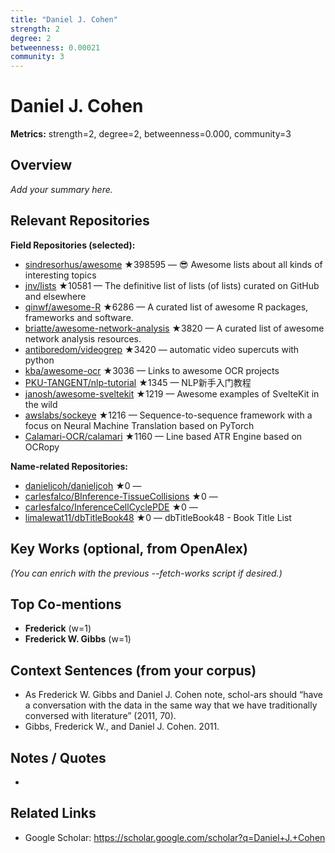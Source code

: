 ```yaml
---
title: "Daniel J. Cohen"
strength: 2
degree: 2
betweenness: 0.00021
community: 3
---
```


# Daniel J. Cohen

**Metrics:** strength=2, degree=2, betweenness=0.000, community=3

## Overview
_Add your summary here._

## Relevant Repositories
**Field Repositories (selected):**
- [sindresorhus/awesome](https://github.com/sindresorhus/awesome) ★398595 — 😎 Awesome lists about all kinds of interesting topics
- [jnv/lists](https://github.com/jnv/lists) ★10581 — The definitive list of lists (of lists) curated on GitHub and elsewhere
- [qinwf/awesome-R](https://github.com/qinwf/awesome-R) ★6286 — A curated list of awesome R packages, frameworks and software.
- [briatte/awesome-network-analysis](https://github.com/briatte/awesome-network-analysis) ★3820 — A curated list of awesome network analysis resources.
- [antiboredom/videogrep](https://github.com/antiboredom/videogrep) ★3420 — automatic video supercuts with python
- [kba/awesome-ocr](https://github.com/kba/awesome-ocr) ★3036 — Links to awesome OCR projects
- [PKU-TANGENT/nlp-tutorial](https://github.com/PKU-TANGENT/nlp-tutorial) ★1345 — NLP新手入门教程
- [janosh/awesome-sveltekit](https://github.com/janosh/awesome-sveltekit) ★1219 — Awesome examples of SvelteKit in the wild
- [awslabs/sockeye](https://github.com/awslabs/sockeye) ★1216 — Sequence-to-sequence framework with a focus on Neural Machine Translation based on PyTorch
- [Calamari-OCR/calamari](https://github.com/Calamari-OCR/calamari) ★1160 — Line based ATR Engine based on OCRopy

**Name-related Repositories:**
- [danieljcoh/danieljcoh](https://github.com/danieljcoh/danieljcoh) ★0 — 
- [carlesfalco/BInference-TissueCollisions](https://github.com/carlesfalco/BInference-TissueCollisions) ★0 — 
- [carlesfalco/InferenceCellCyclePDE](https://github.com/carlesfalco/InferenceCellCyclePDE) ★0 — 
- [limalewat11/dbTitleBook48](https://github.com/limalewat11/dbTitleBook48) ★0 — dbTitleBook48 - Book Title List


## Key Works (optional, from OpenAlex)
_(You can enrich with the previous --fetch-works script if desired.)_

## Top Co-mentions
- **Frederick** (w=1)
- **Frederick W. Gibbs** (w=1)

## Context Sentences (from your corpus)
- As Frederick W. Gibbs and Daniel J. Cohen note, schol-ars should “have a conversation with the data
in the same way that we have traditionally conversed with literature” (2011, 70).
- Gibbs, Frederick W., and Daniel J. Cohen. 2011.

## Notes / Quotes
- 

## Related Links
- Google Scholar: https://scholar.google.com/scholar?q=Daniel+J.+Cohen
